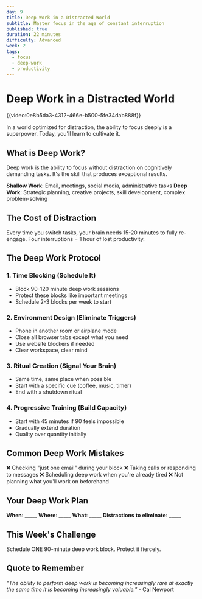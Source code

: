 ```yaml
---
day: 9
title: Deep Work in a Distracted World
subtitle: Master focus in the age of constant interruption
published: true
duration: 22 minutes
difficulty: Advanced
week: 2
tags:
  - focus
  - deep-work
  - productivity
---
```


# Deep Work in a Distracted World

{{video:0e8b5da3-4312-466e-b500-5fe34dab888f}}

In a world optimized for distraction, the ability to focus deeply is a superpower. Today, you'll learn to cultivate it.

## What is Deep Work?

Deep work is the ability to focus without distraction on cognitively demanding tasks. It's the skill that produces exceptional results.

**Shallow Work**: Email, meetings, social media, administrative tasks
**Deep Work**: Strategic planning, creative projects, skill development, complex problem-solving

## The Cost of Distraction

Every time you switch tasks, your brain needs 15-20 minutes to fully re-engage. Four interruptions = 1 hour of lost productivity.

## The Deep Work Protocol

### 1. Time Blocking (Schedule It)
- Block 90-120 minute deep work sessions
- Protect these blocks like important meetings
- Schedule 2-3 blocks per week to start

### 2. Environment Design (Eliminate Triggers)
- Phone in another room or airplane mode
- Close all browser tabs except what you need
- Use website blockers if needed
- Clear workspace, clear mind

### 3. Ritual Creation (Signal Your Brain)
- Same time, same place when possible
- Start with a specific cue (coffee, music, timer)
- End with a shutdown ritual

### 4. Progressive Training (Build Capacity)
- Start with 45 minutes if 90 feels impossible
- Gradually extend duration
- Quality over quantity initially

## Common Deep Work Mistakes

❌ Checking "just one email" during your block
❌ Taking calls or responding to messages
❌ Scheduling deep work when you're already tired
❌ Not planning what you'll work on beforehand

## Your Deep Work Plan

**When**: _____
**Where**: _____
**What**: _____
**Distractions to eliminate**: _____

## This Week's Challenge

Schedule ONE 90-minute deep work block. Protect it fiercely.

## Quote to Remember

*"The ability to perform deep work is becoming increasingly rare at exactly the same time it is becoming increasingly valuable."* - Cal Newport

